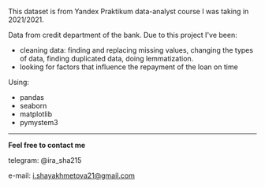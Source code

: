 This dataset is from Yandex Praktikum data-analyst course I was taking in 2021/2021.

Data from credit department of the bank. Due to this project I've been:
 - cleaning data: finding and replacing missing values, changing the types of data, finding duplicated data, doing lemmatization.
 - looking for factors that influence the repayment of the loan on time

Using:
 - pandas
 - seaborn
 - matplotlib
 - pymystem3

 ---
**Feel free to contact me**

telegram: @ira_sha215

e-mail: i.shayakhmetova21@gmail.com

